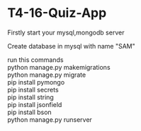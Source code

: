 # T4-16-Quiz-App
Firstly start your mysql,mongodb server<br>

Create database in mysql with name "SAM"<br>

run this commands<br>
python manage.py makemigrations<br>
python manage.py migrate<br>
pip install pymongo<br>
pip install secrets<br>
pip install string<br>
pip install jsonfield<br>
pip install bson<br>
python manage.py runserver<br>
